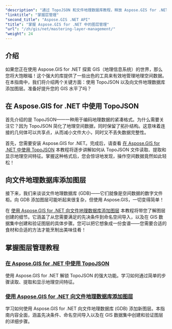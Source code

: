 ```yaml
---
"description": "通过 TopoJSON 和文件地理数据库教程，释放 Aspose.GIS for .NET 的潜力。简化您的图层管理。"
"linktitle": "掌握层管理"
"second_title": "Aspose.GIS .NET API"
"title": "掌握 Aspose.GIS for .NET 中的图层管理"
"url": "/zh/gis/net/mastering-layer-management/"
"weight": 24
---
```


## 介绍

如果您正在使用 Aspose.GIS for .NET 探索 GIS（地理信息系统）的世界，那么您将大饱眼福！这个强大的库提供了一些出色的工具来有效地管理地理空间数据。在本指南中，我们将介绍两个关键方面：使用 TopoJSON 以及向文件地理数据库添加图层。准备好提升您的 GIS 水平了吗？

## 在 Aspose.GIS for .NET 中使用 TopoJSON

首先介绍的是 TopoJSON——一种用于编码地理数据的紧凑格式。为什么需要关注它？因为 TopoJSON 简化了地理空间数据，同时保留了拓扑结构。这意味着连接的几何体可以共享点，从而减小文件大小，同时又不丢失数据完整性。 

首先，您需要安装 Aspose.GIS for .NET。完成后，请查看 [在 Aspose.GIS for .NET 中使用 TopoJSON](./working-with-topojson/) 本教程将逐步讲解如何从 TopoJSON 文件读取、提取和显示地理空间特征。掌握这种格式后，您会惊讶地发现，操作空间数据竟然如此轻松！

## 向文件地理数据库添加图层

接下来，我们来谈谈文件地理数据库 (GDB)——它们就像是空间数据的数字文件柜。向 GDB 添加图层可能听起来很复杂，但使用 Aspose.GIS，一切变得简单！ 

在 [使用 Aspose.GIS for .NET 向文件地理数据库添加图层](./add-layer-to-file-geo-database/) 本教程将带您了解图层创建的细节。它涵盖了从您需要满足的先决条件到命名空间导入，以及在 GIS 数据集中创建和验证图层的具体步骤。您可以把它想象成一份食谱——您需要合适的食材和合适的方法才能烹制出美味佳肴！

## 掌握图层管理教程
### [在 Aspose.GIS for .NET 中使用 TopoJSON](./working-with-topojson/)
使用 Aspose.GIS for .NET 解锁 TopoJSON 的强大功能。学习如何通过简单的步骤读取、提取和显示地理空间特征。
### [使用 Aspose.GIS for .NET 向文件地理数据库添加图层](./add-layer-to-file-geo-database/)
学习如何使用 Aspose.GIS for .NET 向文件地理数据库 (GDB) 添加新图层。本指南内容全面，涵盖先决条件、命名空间导入以及在 GIS 数据集中创建和验证图层的详细步骤。